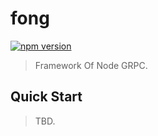 # fong
[![npm version](https://img.shields.io/npm/v/fong.svg?style=flat-square)](https://www.npmjs.org/package/fong)
> Framework Of Node GRPC.

## Quick Start
> TBD.
